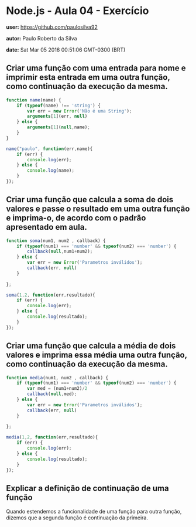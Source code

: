 # Node.js - Aula 04 - Exercício

**user:** https://github.com/paulosilva92

**autor:** Paulo Roberto da Silva

**date:** Sat Mar 05 2016 00:51:06 GMT-0300 (BRT)

## Criar uma função com uma entrada para nome e imprimir esta entrada em uma outra função, como continuação da execução da mesma.

```js
function name(name) {
    if (typeof(name) !== 'string') {
        var err = new Error('Não é uma String');
        arguments[1](err, null)
    } else {
        arguments[1](null,name);
    }
}

name("paulo", function(err,name){
    if (err) {
        console.log(err);
    } else {
        console.log(name);
    }
});
```

## Criar uma função que calcula a soma de dois valores e passe o resultado em uma outra função e imprima-o, de acordo com o padrão apresentado em aula.

```js
function soma(num1, num2 , callback) {
    if (typeof(num1) === 'number' && typeof(num2) === 'number') {
        callback(null,num1+num2);   
    } else {
        var err = new Error('Parametros inválidos');
        callback(err, null)
    }
    
};

soma(1,2, function(err,resultado){
    if (err) {
        console.log(err);
    } else {
        console.log(resultado);
    }
});

```

## Criar uma função que calcula a média de dois valores e imprima essa média uma outra função, como continuação da execução da mesma.

```js
function media(num1, num2 , callback) {
    if (typeof(num1) === 'number' && typeof(num2) === 'number') {
        var med = (num1+num2)/2
        callback(null,med); 
    } else {
        var err = new Error('Parametros inválidos');
        callback(err, null)
    }
    
};

media(1,2, function(err,resultado){
    if (err) {
        console.log(err);
    } else {
        console.log(resultado);
    }
});
```

## Explicar a definição de continuação de uma função

Quando estendemos a funcionalidade de uma função para outra função, dizemos que a segunda função é continuação da primeira.